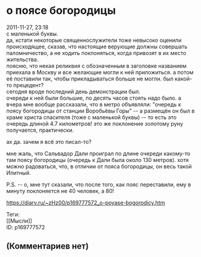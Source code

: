 о поясе богородицы
==================

  
2011-11-27, 23:18  
 с маленькой буквы.   
 да, кстати некоторые священнослужители тоже невысоко оценили происходящее, сказав, что настоящие верующие должны совершать паломничество, а не ходить поклоняться, когда привозят в их место жительства.   
 поясню, что некая реликвия с обозначенным в заголовке названием приехала в Москву и все желающие могли к ней приложиться. а потом её поставили так, чтобы прикладываться больше не могли. был какой-то прецедент?   
 сегодня вроде последний день демонстрации был.   
 очереди к ней были большие, по десять часов стоять надо было. а вчера мне вообще рассказали, что в метро объявляли: "очередь к поясу богородицы от станции Воробьёвы Горы" -- а размещён он был в храме христа спасителя (тоже с маленькой буквы) -- то есть это очередь длиной 4.7 километров! это же поклонение золотому руну получается, практически.   
   
 ах да. зачем я всё это писал-то?   
   
 мне жаль, что Сальвадор Дали проиграл по длине очереди какому-то там поясу богородицы (очередь к Дали была около 130 метров). хотя можно радоваться, что, в отличии от пояса богородицы, он весь такой Илитный.   
   
 P.S. -- о, мне тут сказали, что после того, как пояс переставили, ему в минуту поклоняется не 40 человек, а 80!   
  
<https://diary.ru/~zHz00/p169777572_o-poyase-bogorodicy.htm>  
  
Теги:  
[[Мысли]]  
ID: p169777572  


(Комментариев нет)
------------------